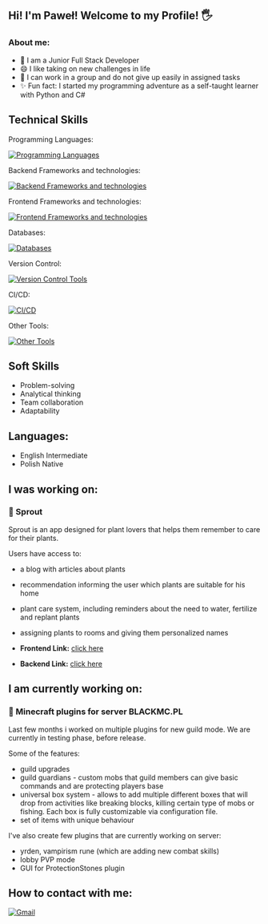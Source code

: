 ## Hi! I'm Paweł! Welcome to my Profile! 🖐 ##


### About me:
- 🌱 I am a Junior Full Stack Developer
- 😄 I like taking on new challenges in life
- 🤝 I can work in a group and do not give up easily in assigned tasks
- ✨ Fun fact: I started my programming adventure as a self-taught learner with Python and C#

## Technical Skills

Programming Languages:

[![Programming Languages](https://skillicons.dev/icons?i=java,js,ts&perline=3)](https://skillicons.dev)

Backend Frameworks and technologies:

[![Backend Frameworks and technologies](https://skillicons.dev/icons?i=spring,maven,hibernate&perline=3)](https://skillicons.dev)

Frontend Frameworks and technologies:

[![Frontend Frameworks and technologies](https://skillicons.dev/icons?i=html,css,react,express,nodejs&perline=5)](https://skillicons.dev)

Databases:

[![Databases](https://skillicons.dev/icons?i=postgres,mysql,sqlite,mongodb&perline=4)](https://skillicons.dev)

Version Control:

[![Version Control Tools](https://skillicons.dev/icons?i=git,github&perline=2)](https://skillicons.dev)

CI/CD:

[![CI/CD](https://skillicons.dev/icons?i=githubactions,docker&perline=2)](https://skillicons.dev)

Other Tools:

[![Other Tools](https://skillicons.dev/icons?i=postman&perline=1)](https://skillicons.dev)

## Soft Skills
- Problem-solving
- Analytical thinking
- Team collaboration
- Adaptability
  
## Languages:
- English Intermediate
- Polish  Native

## I was working on:
### 🌱 Sprout
Sprout is an app designed for plant lovers that helps them remember to care for their plants.

Users have access to:
- a blog with articles about plants
- recommendation informing the user which plants are suitable for his home
- plant care system, including reminders about the need to water, fertilize and replant plants
- assigning plants to rooms and giving them personalized names

- **Frontend Link:** [click here](https://github.com/C00kier/Sprout-frontend)
- **Backend Link:** [click here](https://github.com/C00kier/Sprout-backend)

## I am currently working on:
### 🗻 Minecraft plugins for server BLACKMC.PL
Last few months i worked on multiple plugins for new guild mode. We are currently in testing phase, before release.

Some of the features:
- guild upgrades
- guild guardians - custom mobs that guild members can give basic commands and are protecting players base
- universal box system - allows to add multiple different boxes that will drop from activities like breaking blocks, killing certain type of mobs or fishing. Each box is fully customizable via configuration file.
- set of items with unique behaviour

I've also create few plugins that are currently working on server:
- yrden, vampirism rune (which are adding new combat skills)
- lobby PVP mode
- GUI for ProtectionStones plugin

## How to contact with me:
[![Gmail](https://img.shields.io/badge/Gmail-D14836?style=for-the-badge&logo=gmail&logoColor=white)](mailto:pawelmateuszignaczak@gmail.com)
